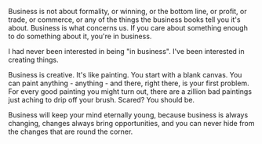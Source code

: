 
Business is not about formality, or winning, or the bottom line, or profit, or trade, or commerce, or any of the things the business books tell you it's about. Business is what concerns us. If you care about something enough to do something about it, you're in business.

I had never been interested in being "in business". I've been interested in creating things.

Business is creative. It's like painting. You start with a blank canvas. You can paint anything - anything - and there, right there, is your first problem. For every good painting you might turn out, there are a zillion bad paintings just aching to drip off your brush. Scared? You should be.

Business will keep your mind eternally young, because business is always changing, changes always bring opportunities, and you can never hide from the changes that are round the corner.

